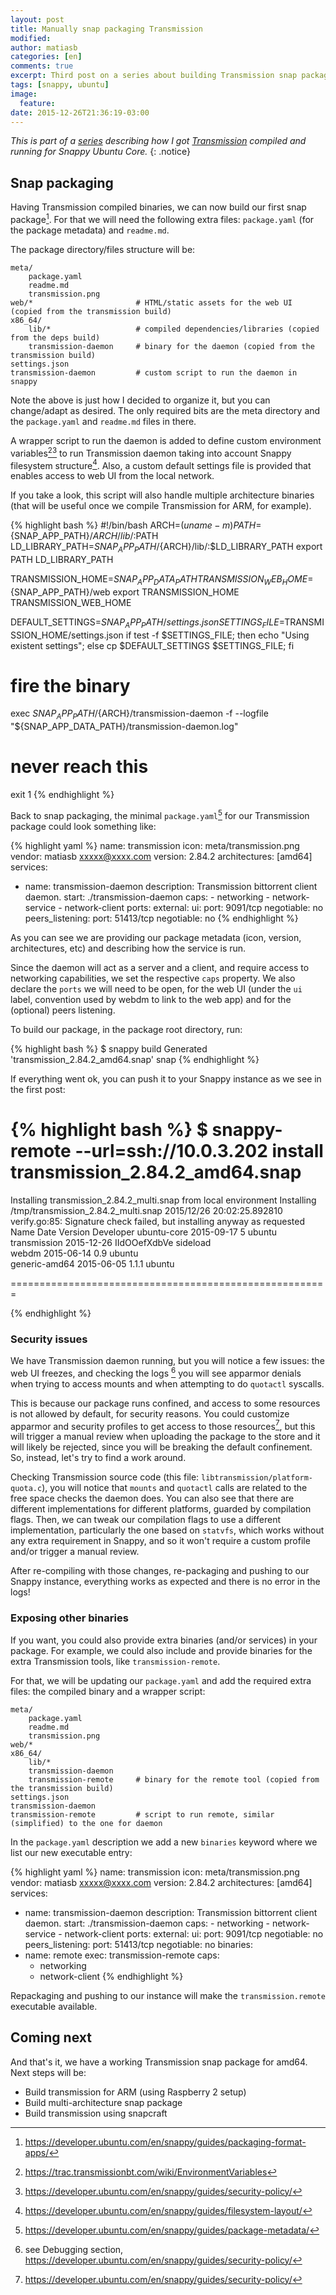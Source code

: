 ```yaml
---
layout: post
title: Manually snap packaging Transmission
modified:
author: matiasb
categories: [en]
comments: true
excerpt: Third post on a series about building Transmission snap package.
tags: [snappy, ubuntu]
image:
  feature:
date: 2015-12-26T21:36:19-03:00
---
```


*This is part of a [series](/tags/#snappy) describing how I got [Transmission](https://uappexplorer.com/app/transmission.matiasb) compiled and running for Snappy Ubuntu Core.*
{: .notice}


Snap packaging
--------------

Having Transmission compiled binaries, we can now build our first snap package[^1]. For that we will need the following extra files: `package.yaml` (for the package metadata) and `readme.md`.

[^1]: https://developer.ubuntu.com/en/snappy/guides/packaging-format-apps/

The package directory/files structure will be:

    meta/
        package.yaml
        readme.md
        transmission.png
    web/*                       # HTML/static assets for the web UI (copied from the transmission build)
    x86_64/
        lib/*                   # compiled dependencies/libraries (copied from the deps build)
        transmission-daemon     # binary for the daemon (copied from the transmission build)
    settings.json
    transmission-daemon         # custom script to run the daemon in snappy

Note the above is just how I decided to organize it, but you can change/adapt as desired. The only required bits are the meta directory and the `package.yaml` and `readme.md` files in there.

A wrapper script to run the daemon is added to define custom environment variables[^2][^3] to run Transmission daemon taking into account Snappy filesystem structure[^4]. Also, a custom default settings file is provided that enables access to web UI from the local network.

If you take a look, this script will also handle multiple architecture binaries (that will be useful once we compile Transmission for ARM, for example).

[^2]: https://trac.transmissionbt.com/wiki/EnvironmentVariables
[^3]: https://developer.ubuntu.com/en/snappy/guides/security-policy/
[^4]: https://developer.ubuntu.com/en/snappy/guides/filesystem-layout/

{% highlight bash %}
#!/bin/bash
ARCH=$(uname -m)
PATH=${SNAP_APP_PATH}/${ARCH}/lib/:$PATH
LD_LIBRARY_PATH=${SNAP_APP_PATH}/${ARCH}/lib/:$LD_LIBRARY_PATH
export PATH LD_LIBRARY_PATH

TRANSMISSION_HOME=${SNAP_APP_DATA_PATH}
TRANSMISSION_WEB_HOME=${SNAP_APP_PATH}/web
export TRANSMISSION_HOME TRANSMISSION_WEB_HOME

DEFAULT_SETTINGS=${SNAP_APP_PATH}/settings.json
SETTINGS_FILE=$TRANSMISSION_HOME/settings.json
if test -f $SETTINGS_FILE;
then echo "Using existent settings";
else cp $DEFAULT_SETTINGS $SETTINGS_FILE; fi

# fire the binary
exec ${SNAP_APP_PATH}/${ARCH}/transmission-daemon -f --logfile "${SNAP_APP_DATA_PATH}/transmission-daemon.log"

# never reach this
exit 1
{% endhighlight %}

Back to snap packaging, the minimal `package.yaml`[^5] for our Transmission package could look something like:

{% highlight yaml %}
name: transmission
icon: meta/transmission.png
vendor: matiasb <xxxxx@xxxx.com>
version: 2.84.2
architectures: [amd64]
services:
 - name: transmission-daemon
   description: Transmission bittorrent client daemon.
   start: ./transmission-daemon
   caps:
        - networking
        - network-service
        - network-client
   ports:
      external:
         ui:
            port: 9091/tcp
            negotiable: no
         peers_listening:
            port: 51413/tcp
            negotiable: no
{% endhighlight %}

[^5]: https://developer.ubuntu.com/en/snappy/guides/package-metadata/

As you can see we are providing our package metadata (icon, version, architectures, etc) and describing how the service is run.

Since the daemon will act as a server and a client, and require access to networking capabilities, we set the respective `caps` property. We also declare the `ports` we will need to be open, for the web UI (under the `ui` label, convention used by webdm to link to the web app) and for the (optional) peers listening.

To build our package, in the package root directory, run:

{% highlight bash %}
$ snappy build
Generated 'transmission_2.84.2_amd64.snap' snap
{% endhighlight %}

If everything went ok, you can push it to your Snappy instance as we see in the first post:

{% highlight bash %}
$ snappy-remote --url=ssh://10.0.3.202 install transmission_2.84.2_amd64.snap
=======================================================

Installing transmission_2.84.2_multi.snap from local environment
Installing /tmp/transmission_2.84.2_multi.snap
2015/12/26 20:02:25.892810 verify.go:85: Signature check failed, but installing anyway as requested
Name          Date       Version      Developer 
ubuntu-core   2015-09-17 5            ubuntu    
transmission  2015-12-26 IIdOOefXdbVe sideload  
webdm         2015-06-14 0.9          ubuntu    
generic-amd64 2015-06-05 1.1.1        ubuntu    

=======================================================

{% endhighlight %}


### Security issues

We have Transmission daemon running, but you will notice a few issues: the web UI freezes, and checking the logs [^6] you will see apparmor denials when trying to access mounts and when attempting to do `quotactl` syscalls.

[^6]: see Debugging section, https://developer.ubuntu.com/en/snappy/guides/security-policy/

This is because our package runs confined, and access to some resources is not allowed by default, for security reasons. You could customize apparmor and security profiles to get access to those resources[^7], but this will trigger a manual review when uploading the package to the store and it will likely be rejected, since you will be breaking the default confinement. So, instead, let's try to find a work around.

[^7]: https://developer.ubuntu.com/en/snappy/guides/security-policy/

Checking Transmission source code (this file: `libtransmission/platform-quota.c`), you will notice that `mounts` and `quotactl` calls are related to the free space checks the daemon does. You can also see that there are different implementations for different platforms, guarded by compilation flags. Then, we can tweak our compilation flags to use a different implementation, particularly the one based on `statvfs`, which works without any extra requirement in Snappy, and so it won't require a custom profile and/or trigger a manual review.

After re-compiling with those changes, re-packaging and pushing to our Snappy instance, everything works as expected and there is no error in the logs!


### Exposing other binaries

If you want, you could also provide extra binaries (and/or services) in your package. For example, we could also include and provide binaries for the extra Transmission tools, like `transmission-remote`.

For that, we will be updating our `package.yaml` and add the required extra files: the compiled binary and a wrapper script:

    meta/
        package.yaml
        readme.md
        transmission.png
    web/*
    x86_64/
        lib/*
        transmission-daemon
        transmission-remote     # binary for the remote tool (copied from the transmission build)
    settings.json
    transmission-daemon
    transmission-remote         # script to run remote, similar (simplified) to the one for daemon

In the `package.yaml` description we add a new `binaries` keyword where we list our new executable entry:

{% highlight yaml %}
name: transmission
icon: meta/transmission.png
vendor: matiasb <xxxxx@xxxx.com>
version: 2.84.2
architectures: [amd64]
services:
 - name: transmission-daemon
   description: Transmission bittorrent client daemon.
   start: ./transmission-daemon
   caps:
        - networking
        - network-service
        - network-client
   ports:
      external:
         ui:
            port: 9091/tcp
            negotiable: no
         peers_listening:
            port: 51413/tcp
            negotiable: no
binaries:
 - name: remote
   exec: transmission-remote
   caps:
     - networking
     - network-client
{% endhighlight %}


Repackaging and pushing to our instance will make the `transmission.remote` executable available.


Coming next
-----------

And that's it, we have a working Transmission snap package for amd64. Next steps will be:


* Build transmission for ARM (using Raspberry 2 setup)
* Build multi-architecture snap package
* Build transmission using snapcraft

